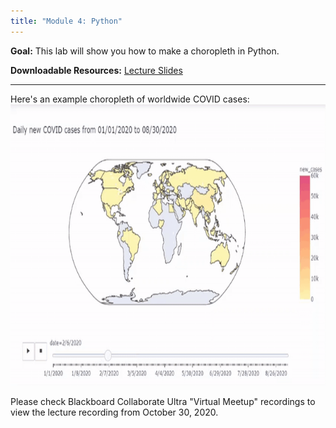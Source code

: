 ```yaml
---
title: "Module 4: Python"
---
```


**Goal:** This lab will show you how to make a choropleth in Python.

**Downloadable Resources:** <a href="/files/python_week4.pdf" target="_blank">Lecture Slides</a>

<hr/>

Here's an example choropleth of worldwide COVID cases:
<img src="/images/PythonAnimation.gif" height="450"/>

Please check Blackboard Collaborate Ultra "Virtual Meetup" recordings to view the lecture recording from October 30, 2020.
